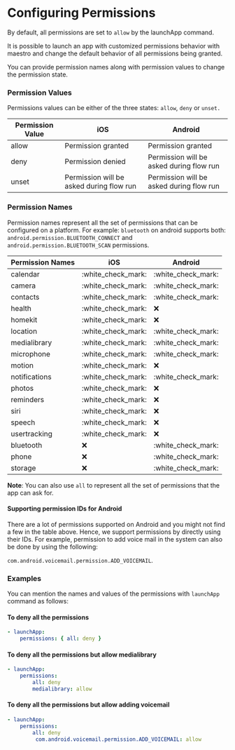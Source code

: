 # Configuring Permissions

By default, all permissions are set to `allow` by the launchApp command.

It is possible to launch an app with customized permissions behavior with maestro and change the default behavior of all permissions being granted.

You can provide permission names along with permission values to change the permission state.

### Permission Values

Permissions values can be either of the three states: `allow`, `deny` or `unset.`

| Permission Value | iOS                                      | Android                                  |
| ---------------- | ---------------------------------------- | ---------------------------------------- |
| allow            | Permission granted                       | Permission granted                       |
| deny             | Permission denied                        | Permission will be asked during flow run |
| unset            | Permission will be asked during flow run | Permission will be asked during flow run |

### Permission Names

Permission names represent all the set of permissions that can be configured on a platform. For example: `bluetooth` on android supports both: `android.permission.BLUETOOTH_CONNECT` and `android.permission.BLUETOOTH_SCAN` permissions.

| Permission Names | iOS                  | Android              |
| ---------------- | -------------------- | -------------------- |
| calendar         | :white\_check\_mark: | :white\_check\_mark: |
| camera           | :white\_check\_mark: | :white\_check\_mark: |
| contacts         | :white\_check\_mark: | :white\_check\_mark: |
| health           | :white\_check\_mark: | ❌                    |
| homekit          | :white\_check\_mark: | ❌                    |
| location         | :white\_check\_mark: | :white\_check\_mark: |
| medialibrary     | :white\_check\_mark: | :white\_check\_mark: |
| microphone       | :white\_check\_mark: | :white\_check\_mark: |
| motion           | :white\_check\_mark: | ❌                    |
| notifications    | :white\_check\_mark: | :white\_check\_mark: |
| photos           | :white\_check\_mark: | ❌                    |
| reminders        | :white\_check\_mark: | ❌                    |
| siri             | :white\_check\_mark: | ❌                    |
| speech           | :white\_check\_mark: | ❌                    |
| usertracking     | :white\_check\_mark: | ❌                    |
| bluetooth        | ❌                    | :white\_check\_mark: |
| phone            | ❌                    | :white\_check\_mark: |
| storage          | ❌                    | :white\_check\_mark: |

**Note**: You can also use `all` to represent all the set of permissions that the app can ask for.

#### Supporting permission IDs for Android

There are a lot of permissions supported on Android and you might not find a few in the table above. Hence, we support permissions by directly using their IDs. For example, permission to add voice mail in the system can also be done by using the following:&#x20;

`com.android.voicemail.permission.ADD_VOICEMAIL`.

### Examples

You can mention the names and values of the permissions with `launchApp` command as follows:

#### To deny all the permissions

```yaml
- launchApp:
    permissions: { all: deny } 
```

#### To deny all the permissions but allow medialibrary

```yaml
- launchApp:
    permissions:
        all: deny
        medialibrary: allow
```

#### To deny all the permissions but allow adding voicemail

```yaml
- launchApp:
    permissions:
        all: deny
         com.android.voicemail.permission.ADD_VOICEMAIL: allow
```
